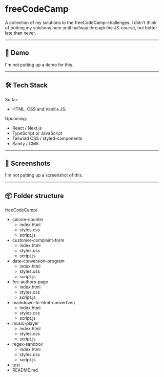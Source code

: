 # freeCodeCamp

A collection of my solutions to the freeCodeCamp-challenges. I didn't think of putting my solutions here until halfway through the JS-course, but better late than never. 

---

## 🚀 Demo

I'm not putting up a demo for this. 

<!-- [Live Site](https://your-deployment-link.com) -->

---

## 🛠️ Tech Stack

So far:
- HTML, CSS and Vanilla JS. 

Upcoming: 
- React / Next.js
- TypeScript or JavaScript
- Tailwind CSS / styled-components
- Sanity / CMS


---

## 📸 Screenshots

I'm not putting up a screenshot of this. 

<!-- ![Screenshot](./public/screenshot.png) -->

---

## 📦 Folder structure

freeCodeCamp/  
- calorie-counter
    - index.html  
    - styles.css  
    - script.js  
- customer-complaint-form
    - index.html  
    - styles.css  
    - script.js  
- date-conversion-program
    - index.html  
    - styles.css  
    - script.js  
- fcc-authors-page
    - index.html  
    - styles.css  
    - script.js  
- markdown-to-html-convertver/  
    - index.html  
    - styles.css  
    - script.js  
- music-player
    - index.html  
    - styles.css  
    - script.js  
- regex-sandbox
    - index.html  
    - styles.css  
    - script.js  
- test
- README.md
